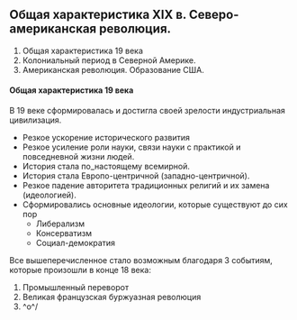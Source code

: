## Общая характеристика XIX в. Северо-американская революция.

1. Общая характеристика 19 века
2. Колониальный период в Северной Америке.
3. Американская революция. Образование США. 

#### Общая характеристика 19 века 

В 19 веке сформировалась и достигла своей зрелости индустриальная цивилизация. 

- Резкое ускорение исторического развития
- Резкое усиление роли науки, связи науки с практикой и повседневной жизни людей.
- История стала по_настоящему всемирной.
- История стала Европо-центричной (западно-центричной).
- Резкое падение авторитета традиционных религий и их замена (идеологией).
- Сформировались основные идеологии, которые существуют до сих пор
	- Либерализм
	- Консерватизм
	- Социал-демократия

Все вышеперечисленное стало возможным благодаря 3 событиям, которые произошли в конце 18 века:
1) Промышленный переворот
2) Великая французская буржуазная революция
3)  \^o^/

